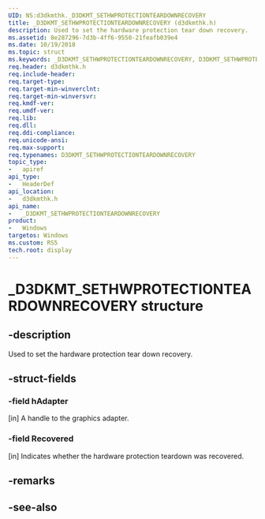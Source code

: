 ```yaml
---
UID: NS:d3dkmthk._D3DKMT_SETHWPROTECTIONTEARDOWNRECOVERY
title: _D3DKMT_SETHWPROTECTIONTEARDOWNRECOVERY (d3dkmthk.h)
description: Used to set the hardware protection tear down recovery.
ms.assetid: 8e287296-7d3b-4ff6-9550-21feafb039e4
ms.date: 10/19/2018
ms.topic: struct
ms.keywords: _D3DKMT_SETHWPROTECTIONTEARDOWNRECOVERY, D3DKMT_SETHWPROTECTIONTEARDOWNRECOVERY, 
req.header: d3dkmthk.h
req.include-header:
req.target-type:
req.target-min-winverclnt:
req.target-min-winversvr:
req.kmdf-ver:
req.umdf-ver:
req.lib:
req.dll:
req.ddi-compliance:
req.unicode-ansi:
req.max-support:
req.typenames: D3DKMT_SETHWPROTECTIONTEARDOWNRECOVERY
topic_type: 
-	apiref
api_type: 
-	HeaderDef
api_location: 
-	d3dkmthk.h
api_name: 
-	_D3DKMT_SETHWPROTECTIONTEARDOWNRECOVERY
product:
-	Windows
targetos: Windows
ms.custom: RS5
tech.root: display
---
```


# _D3DKMT_SETHWPROTECTIONTEARDOWNRECOVERY structure

## -description

Used to set the hardware protection tear down recovery.

## -struct-fields

### -field hAdapter

[in] A handle to the graphics adapter.

### -field Recovered
 
[in] Indicates whether the hardware protection teardown was recovered.

## -remarks

## -see-also
